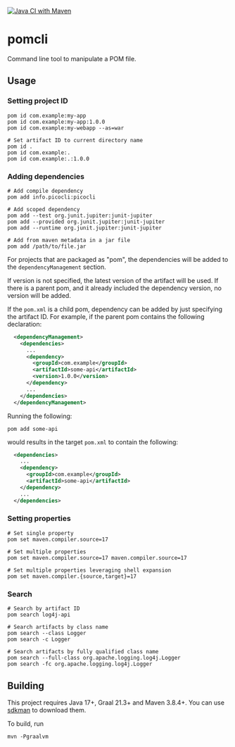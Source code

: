[![Java CI with Maven](https://github.com/andirady/pomcli/actions/workflows/build.yml/badge.svg)](https://github.com/andirady/pomcli/actions/workflows/build.yml)

# pomcli

Command line tool to manipulate a POM file.

## Usage

### Setting project ID

```console
pom id com.example:my-app
pom id com.example:my-app:1.0.0
pom id com.example:my-webapp --as=war

# Set artifact ID to current directory name
pom id .
pom id com.example:.
pom id com.example:.:1.0.0
```

### Adding dependencies

```console
# Add compile dependency
pom add info.picocli:picocli

# Add scoped dependency
pom add --test org.junit.jupiter:junit-jupiter
pom add --provided org.junit.jupiter:junit-jupiter
pom add --runtime org.junit.jupiter:junit-jupiter

# Add from maven metadata in a jar file
pom add /path/to/file.jar
```

For projects that are packaged as "pom", the dependencies will be added
to the ``dependencyManagement`` section.

If version is not specified, the latest version of the artifact will be used.
If there is a parent pom, and it already included the dependency version,
no version will be added.

If the ``pom.xml`` is a child pom, dependency can be added by just specifying the artifact ID.
For example, if the parent pom contains the following declaration:

```xml
  <dependencyManagement>
    <dependencies>
      ...
      <dependency>
        <groupId>com.example</groupId>
        <artifactId>some-api</artifactId>
        <version>1.0.0</version>
      </dependency>
      ...
    </dependencies>
  </dependencyManagement>
```

Running the following:

```console
pom add some-api
```

would results in the target ``pom.xml`` to contain the following:

```xml
  <dependencies>
    ...
    <dependency>
      <groupId>com.example</groupId>
      <artifactId>some-api</artifactId>
    </dependency>
    ...
  </dependencies>
```

### Setting properties

```console
# Set single property
pom set maven.compiler.source=17

# Set multiple properties
pom set maven.compiler.source=17 maven.compiler.source=17

# Set multiple properties leveraging shell expansion
pom set maven.compiler.{source,target}=17
```

### Search

```console
# Search by artifact ID
pom search log4j-api

# Search artifacts by class name
pom search --class Logger
pom search -c Logger

# Search artifacts by fully qualified class name
pom search --full-class org.apache.logging.log4j.Logger
pom search -fc org.apache.logging.log4j.Logger
```

## Building 

This project requires Java 17+, Graal 21.3+ and Maven 3.8.4+.
You can use [sdkman](https://sdkman.io/) to download them.

To build, run
```console
mvn -Pgraalvm
```

